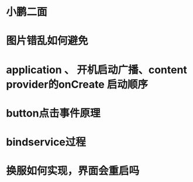 # 小鹏二面

  

# 图片错乱如何避免

# application 、 开机启动广播、content provider的onCreate 启动顺序

# button点击事件原理

# bindservice过程

# 换服如何实现，界面会重启吗

